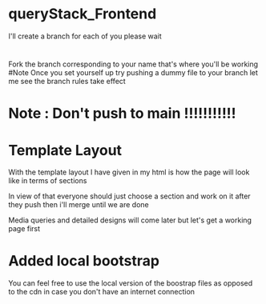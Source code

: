 # queryStack_Frontend
I'll create a branch for each of you please wait

#
Fork the branch corresponding to your name that's where you'll be working
#Note
Once you set yourself up try pushing a dummy file to your branch let me see the branch rules take effect

# Note : Don't push to main !!!!!!!!!!!

# Template Layout
With the template layout I have given in my html is how the page will look  like in terms of sections
<p>In view of that everyone should just choose a section and work on it after they push then i'll merge until we are done</p>
<p>Media queries and detailed designs will come later but let's get a working page first</p>

# Added local bootstrap
You can feel free to use the local version of the boostrap files as opposed to the cdn in case you don't have an internet connection
